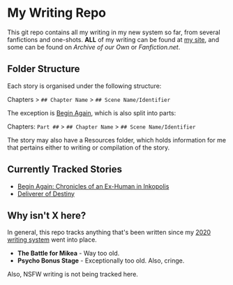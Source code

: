 # My Writing Repo

This git repo contains all my writing in my new system so far, from several fanfictions and one-shots. **ALL** of my writing can be found at [my site](https://neurario.com/writing), and some can be found on *Archive of our Own* or *Fanfiction.net*.

## Folder Structure

Each story is organised under the following structure:

Chapters > `## Chapter Name` > `## Scene Name/Identifier`

The exception is [Begin Again](/Begin%20Again/), which is also split into parts:

Chapters: `Part ##` > `## Chapter Name` > `## Scene Name/Identifier`

The story may also have a Resources folder, which holds information for me that pertains either to writing or compilation of the story.

## Currently Tracked Stories

- [Begin Again: Chronicles of an Ex-Human in Inkopolis](/Begin%20Again/)
- [Deliverer of Destiny](/Deliverer%20of%20Destiny%20(BOTW)/)

## Why isn't X here?

In general, this repo tracks anything that's been written since my [2020 writing system](https://neurario.com/blog/2020-writing-setup) went into place.

- **The Battle for Mikea** - Way too old. 
- **Psycho Bonus Stage** - Exceptionally too old. Also, cringe.

Also, NSFW writing is not being tracked here.